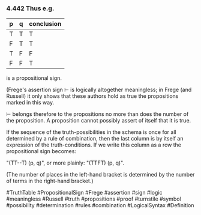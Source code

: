### 4.442 Thus e.g.

| p   | q   | conclusion |
| --- | --- | ---------- |
| T   | T   | T          |
| F   | T   | T          |
| T   | F   | F          |
| F   | F   | T          |


is a propositional sign.

(Frege's assertion sign $\vdash$ is logically altogether meaningless; in Frege (and Russell) it only shows that these authors hold as true the propositions marked in this way.

$\vdash$ belongs therefore to the propositions no more than does the number of the proposition. A proposition cannot possibly assert of itself that it is true.

If the sequence of the truth-possibilities in the schema is once for all determined by a rule of combination, then the last column is by itself an expression of the truth-conditions. If we write this column as a row the propositional sign becomes:

"(TT--T)  (p, q)", or more plainly: "(TTFT)  (p, q)".

(The number of places in the left-hand bracket is determined by the number of terms in the right-hand bracket.)

#TruthTable  #PropositionalSign  #Frege #assertion #sign #logic #meaningless #Russell #truth #propositions #proof #turnstile #symbol #possibility #determination #rules #combination #LogicalSyntax #Definition 